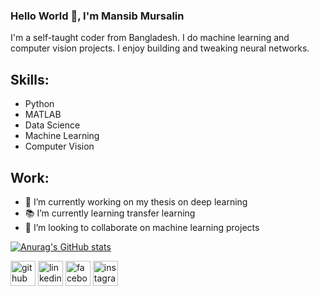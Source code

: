 ### Hello World 👋, I'm Mansib Mursalin
I'm a self-taught coder from Bangladesh. I do machine learning and computer vision projects. I enjoy building and tweaking neural networks.  

## Skills: 
* Python
* MATLAB
* Data Science
* Machine Learning
* Computer Vision

## Work:

- 🔭 I’m currently working on my thesis on deep learning
- 📚 I’m currently learning transfer learning
- 🧪 I’m looking to collaborate on machine learning projects 

[![Anurag's GitHub stats](https://github-readme-stats.vercel.app/api?username=mansibm6)](https://github.com/anuraghazra/github-readme-stats)


[<img src='https://cdn.jsdelivr.net/npm/simple-icons@3.0.1/icons/github.svg' alt='github' height='40'>](https://github.com/mansibm6)  [<img src='https://cdn.jsdelivr.net/npm/simple-icons@3.0.1/icons/linkedin.svg' alt='linkedin' height='40'>](https://www.linkedin.com/in/mansibm6/)  [<img src='https://cdn.jsdelivr.net/npm/simple-icons@3.0.1/icons/facebook.svg' alt='facebook' height='40'>](https://www.facebook.com/mansibm6)  [<img src='https://cdn.jsdelivr.net/npm/simple-icons@3.0.1/icons/instagram.svg' alt='instagram' height='40'>](https://www.instagram.com/mansibmursalin/)  
